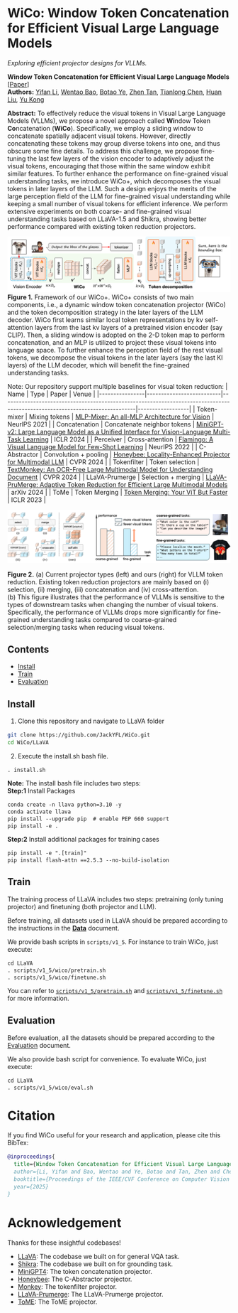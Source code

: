 # WiCo: Window Token Concatenation for Efficient Visual Large Language Models

*Exploring efficient projector designs for VLLMs.*

**Window Token Concatenation for Efficient Visual Large Language Models** [[Paper](https://arxiv.org/pdf/2504.04024)]<br>
**Authors:** [Yifan Li](https://jackyfl.github.io), [Wentao Bao](https://cogito2012.github.io/homepage/), [Botao Ye](http://botaoye.github.io), [Zhen Tan](http://zhen-tan-dmml.github.io), [Tianlong Chen](http://tianlong-chen.github.io), [Huan Liu](https://faculty.engineering.asu.edu/huanliu/), [Yu Kong](https://www.egr.msu.edu/~yukong/)

**Abstract:** To effectively reduce the visual tokens in Visual Large Language Models (VLLMs), we propose a novel approach called **Wi**ndow Token **Co**ncatenation (**WiCo**). Specifically, we employ a sliding window to concatenate spatially adjacent visual tokens. However, directly concatenating these tokens may group diverse tokens into one, and thus obscure some fine details. To address this challenge, we propose fine-tuning the last few layers of the vision encoder to adaptively adjust the visual tokens, encouraging that those within the same window exhibit similar features. To further enhance the performance on fine-grained visual understanding tasks, we introduce WiCo+, which decomposes the visual tokens in later layers of the LLM. Such a design enjoys the merits of the large perception field of the LLM for fine-grained visual understanding while keeping a small number of visual tokens for efficient inference.  We perform extensive experiments on both coarse- and fine-grained visual understanding tasks based on LLaVA-1.5 and Shikra, showing better performance compared with existing token reduction projectors.

![Loading failed](assets/wico.png)
**Figure 1.** Framework of our WiCo+. WiCo+ consists of two main components, i.e., a dynamic window token concatenation projector (WiCo) and the token decomposition strategy in the later layers of the LLM decoder. WiCo first learns similar local token representations
by kv self-attention layers from the last kv layers of a pretrained vision encoder (say CLIP). Then, a sliding window is adopted on the 2-D
token map to perform concatenation, and an MLP is utilized to project these visual tokens into language space. To further enhance the
perception field of the rest visual tokens, we decompose the visual tokens in the later layers (say the last Kl layers) of the LLM decoder,
which will benefit the fine-grained understanding tasks.


Note: Our repository support multiple baselines for visual token reduction:
| Name           | Type                     | Paper                                                                                                                       | Venue            |
|----------------|--------------------------|-----------------------------------------------------------------------------------------------------------------------------|------------------|
| Token-mixer    | Mixing tokens            | [MLP-Mixer: An all-MLP Architecture for Vision](https://arxiv.org/pdf/2105.01601)                                           | NeurlPS 2021        |
| Concatenation  | Concatenate neighbor tokens | [MiniGPT-v2: Large Language Model as a Unified Interface for Vision-Language Multi-Task Learning](https://arxiv.org/pdf/2310.09478) | ICLR 2024       |
| Perceiver      | Cross-attention          | [Flamingo: A Visual Language Model for Few-Shot Learning](https://proceedings.neurips.cc/paper_files/paper/2022/file/960a172bc7fbf0177ccccbb411a7d800-Paper-Conference.pdf) | NeurIPS 2022     |
| C-Abstractor    | Convolution + pooling    | [Honeybee: Locality-Enhanced Projector for Multimodal LLM](http://openaccess.thecvf.com/content/CVPR2024/papers/Cha_Honeybee_Locality-enhanced_Projector_for_Multimodal_LLM_CVPR_2024_paper.pdf) | CVPR 2024        |
| Tokenfilter    | Token selection          | [TextMonkey: An OCR-Free Large Multimodal Model for Understanding Document](https://arxiv.org/pdf/2403.04473)               | CVPR 2024       |
| LLaVA-Prumerge | Selection + merging      | [LLaVA-PruMerge: Adaptive Token Reduction for Efficient Large Multimodal Models](https://arxiv.org/pdf/2403.15388)          | arXiv 2024       |
| ToMe           | Token Merging            | [Token Merging: Your ViT But Faster](https://arxiv.org/pdf/2210.09461)                                                      | ICLR 2023        |

![Current projector types](assets/motivation.png)

**Figure 2.** (a) Current projector types (left) and ours (right) for VLLM token reduction. Existing token reduction projectors are mainly based on (i) selection, (ii) merging, (iii) concatenation and (iv) cross-attention.  
(b) This figure illustrates that the performance of VLLMs is sensitive to the types of downstream tasks when changing the number of visual tokens. Specifically, the performance of VLLMs drops more significantly for fine-grained understanding tasks compared to coarse-grained selection/merging tasks when reducing visual tokens.
## Contents
- [Install](#install)
- [Train](#train)
- [Evaluation](#evaluation)

## Install

1. Clone this repository and navigate to LLaVA folder
```bash
git clone https://github.com/JackYFL/WiCo.git
cd WiCo/LLaVA
```

2. Execute the install.sh bash file.
```
. install.sh
```

**Note:** The install bash file includes two steps: <br>
**Step:1** Install Packages
```Shell
conda create -n llava python=3.10 -y
conda activate llava
pip install --upgrade pip  # enable PEP 660 support
pip install -e .
```

**Step:2** Install additional packages for training cases
```Shell
pip install -e ".[train]"
pip install flash-attn ==2.5.3 --no-build-isolation
```

## Train
The training process of LLaVA includes two steps: pretraining (only tuning projector) and finetuning (both projector and LLM).

Before training, all datasets used in LLaVA should be prepared according to the instructions in the [**Data**](LLaVA/docs/Data.md) document.

We provide bash scripts in ``scripts/v1_5``. For instance to train WiCo, just execute:
```Shell
cd LLaVA
. scripts/v1_5/wico/pretrain.sh
. scripts/v1_5/wico/finetune.sh
```

You can refer to [``scripts/v1_5/pretrain.sh``](LLaVA/scripts/v1_5/wico/pretrain.sh) and [``scripts/v1_5/finetune.sh``](LLaVA/scripts/v1_5/wico/finetune.sh) for more information.

## Evaluation
Before evaluation, all the datasets should be prepared according to the [Evaluation](LLaVA/docs/Evaluation.md) document.

We also provide bash script for convenience. To evaluate WiCo, just execute:
```Shell
cd LLaVA
. scripts/v1_5/wico/eval.sh
```

# Citation
If you find WiCo useful for your research and application, please cite this BibTex:
```bibtex
@inproceedings{
  title={Window Token Concatenation for Efficient Visual Large Language Models},
  author={Li, Yifan and Bao, Wentao and Ye, Botao and Tan, Zhen and Chen, Tianlong and Huan, Liu and Kong, Yu},
  booktitle={Proceedings of the IEEE/CVF Conference on Computer Vision and Pattern Recognition Workshop},
  year={2025}
}
```

# Acknowledgement

Thanks for these insightful codebases!
- [LLaVA](https://github.com/haotian-liu/LLaVA): The codebase we built on for general VQA task.
- [Shikra](https://github.com/shikras/shikra): The codebase we built on for grounding task.
- [MiniGPT4](https://github.com/Vision-CAIR/MiniGPT-4): The token concatenation projector.
- [Honeybee](https://github.com/khanrc/honeybee): The C-Abstractor projector.
- [Monkey](https://github.com/Yuliang-Liu/Monkey): The tokenfilter projector.
- [LLaVA-Prumerge](https://github.com/42Shawn/LLaVA-PruMerge): The LLaVA-Prumerge projector.
- [ToME](https://github.com/facebookresearch/ToMe): The ToME projector.